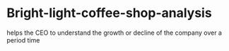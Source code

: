 # Bright-light-coffee-shop-analysis
helps the CEO to understand the growth or decline of the company over a period time   

